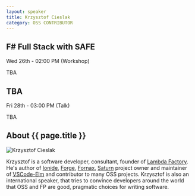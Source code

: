 ```yaml
---
layout: speaker
title: Krzysztof Cieslak
category: OSS CONTRIBUTOR
---
```


<div class="row">
    <div class="col-md-6">
        <div class="speaker-talk">
            <div class="section-head">
                <h2 class="header-title">F# Full Stack with SAFE</h2>
                    <p class="header-desc">Wed 26th - 02:00 PM (Workshop)</p>
            </div>
            <div>
                <p>
                    TBA
                </p>
            </div>
        </div>
    </div>
    <div class="col-md-6">
        <div class="speaker-talk">
            <div class="section-head">
                <h2 class="header-title">TBA</h2>
                    <p class="header-desc">Fri 28th - 03:00 PM (Talk)</p>
            </div>
            <div>
                <p>
                    TBA
                </p>
            </div>
        </div>
    </div>
</div><!-- /.row -->
<div class="row">
    <div class="col-md-12">
        <div class="speaker-about">
            <div class="section-head">
                <h2 class="header-title">About {{ page.title }}</h2>
                <p class="header-desc">
                    <a href="https://twitter.com/k_cieslak"><i class="fab fa-twitter"></i></a>
					<a href="https://github.com/Krzysztof-Cieslak"><i class="fab fa-github-alt"></i></a>	<a href="http://www.kcieslak.io/"><i class="fas fa-rss"></i></a>
                </p>					
            </div>
            <div class="row">
                <div class="col-md-2">
                    <img src="{{ site.baseurl }}public/assets/speakers/2018/krzysztof-cieslak.jpg" alt="Krzysztof Cieslak" />
                </div>
                <div class="col-md-10">
                    <p>
                        Krzysztof is a software developer, consultant, founder of <a href="http://lambdafactory.io" target="_blank">Lambda Factory</a>. He's author of <a href="http://ionide.io/" target="_blank">Ionide</a>, <a href="http://forge.run" target="_blank">Forge</a>, <a href="https://gitlab.com/Krzysztof-Cieslak/Fornax" target="_blank">Fornax</a>, <a href="https://github.com/SaturnFramework/Saturn" target="_blank">Saturn</a> project owner and maintainer of <a href="https://marketplace.visualstudio.com/items?itemName=sbrink.elm" target="_blank">VSCode-Elm</a> and contributor to many OSS projects. Krzysztof is also an international speaker, that tries to convince developers around the world that OSS and FP are good, pragmatic choices for writing software.
                    </p>
                </div>
            </div>       
        </div>
    </div>
</div>